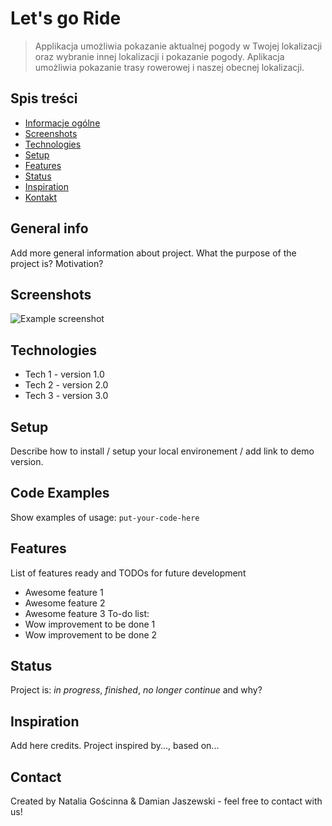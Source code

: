 # Let's go Ride
> Applikacja umożliwia pokazanie aktualnej pogody w Twojej lokalizacji oraz wybranie innej lokalizacji i pokazanie pogody. 
> Aplikacja umożliwia pokazanie trasy rowerowej i naszej obecnej lokalizacji.
## Spis treści
* [Informacje ogólne](#general-info)
* [Screenshots](#screenshots)
* [Technologies](#technologies)
* [Setup](#setup)
* [Features](#features)
* [Status](#status)
* [Inspiration](#inspiration)
* [Kontakt](#contact)
## General info
Add more general information about project. What the purpose of the project is? Motivation?
## Screenshots
![Example screenshot](./img/screenshot.png)
## Technologies
* Tech 1 - version 1.0
* Tech 2 - version 2.0
* Tech 3 - version 3.0
## Setup
Describe how to install / setup your local environement / add link to demo version.
## Code Examples
Show examples of usage:
`put-your-code-here`
## Features
List of features ready and TODOs for future development
* Awesome feature 1
* Awesome feature 2
* Awesome feature 3
To-do list:
* Wow improvement to be done 1
* Wow improvement to be done 2
## Status
Project is: _in progress_, _finished_, _no longer continue_ and why?
## Inspiration
Add here credits. Project inspired by..., based on...
## Contact
Created by Natalia Gościnna & Damian Jaszewski - feel free to contact with us!

